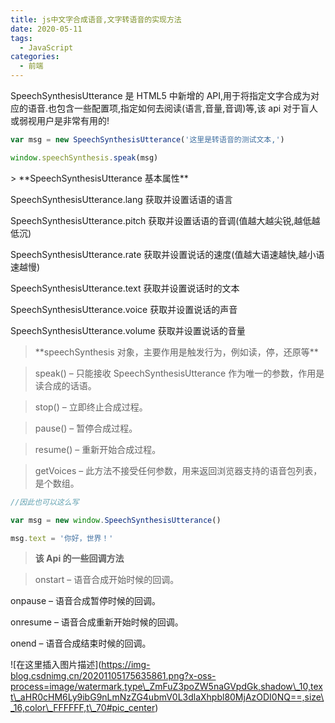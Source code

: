 ```yaml
---
title: js中文字合成语音,文字转语音的实现方法
date: 2020-05-11
tags:
  - JavaScript
categories:
  - 前端
---
```


SpeechSynthesisUtterance 是 HTML5 中新增的 API,用于将指定文字合成为对应的语音.也包含一些配置项,指定如何去阅读(语言,音量,音调)等,该 api 对于盲人或弱视用户是非常有用的!

```javascript
var msg = new SpeechSynthesisUtterance('这里是转语音的测试文本,')

window.speechSynthesis.speak(msg)
```

\> \*\*SpeechSynthesisUtterance 基本属性\*\*

SpeechSynthesisUtterance.lang 获取并设置话语的语言

SpeechSynthesisUtterance.pitch 获取并设置话语的音调(值越大越尖锐,越低越低沉)

SpeechSynthesisUtterance.rate 获取并设置说话的速度(值越大语速越快,越小语速越慢)

SpeechSynthesisUtterance.text 获取并设置说话时的文本

SpeechSynthesisUtterance.voice 获取并设置说话的声音

SpeechSynthesisUtterance.volume 获取并设置说话的音量

>

> \*\*speechSynthesis 对象，主要作用是触发行为，例如读，停，还原等\*\*

> speak() – 只能接收 SpeechSynthesisUtterance 作为唯一的参数，作用是读合成的话语。

> stop() – 立即终止合成过程。

> pause() – 暂停合成过程。

> resume() – 重新开始合成过程。

> getVoices – 此方法不接受任何参数，用来返回浏览器支持的语音包列表，是个数组。

>

```javascript
//因此也可以这么写

var msg = new window.SpeechSynthesisUtterance()

msg.text = '你好，世界！'
```

> **该 Api 的一些回调方法**

> onstart – 语音合成开始时候的回调。

onpause – 语音合成暂停时候的回调。

onresume – 语音合成重新开始时候的回调。

onend – 语音合成结束时候的回调。

!\[在这里插入图片描述\](https://img-blog.csdnimg.cn/20201105175635861.png?x-oss-process=image/watermark,type\_ZmFuZ3poZW5naGVpdGk,shadow\_10,text\_aHR0cHM6Ly9ibG9nLmNzZG4ubmV0L3dlaXhpbl80MjAzODI0NQ==,size\_16,color\_FFFFFF,t\_70#pic_center)
